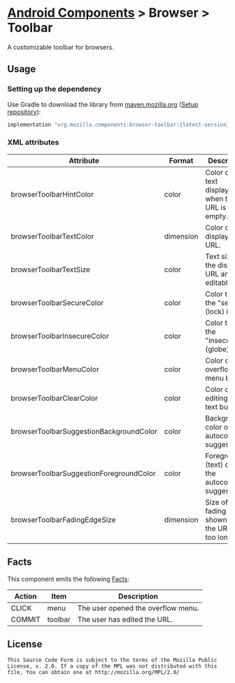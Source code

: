 # [Android Components](../../../README.md) > Browser > Toolbar

A customizable toolbar for browsers.

## Usage

### Setting up the dependency

Use Gradle to download the library from [maven.mozilla.org](https://maven.mozilla.org/) ([Setup repository](../../../README.md#maven-repository)):

```Groovy
implementation "org.mozilla.components:browser-toolbar:{latest-version}"
```

### XML attributes

| Attribute                               |  Format   | Description                                             |
|-----------------------------------------|-----------|---------------------------------------------------------|
| browserToolbarHintColor                 | color     | Color of the text displayed when the URL is empty.      |
| browserToolbarTextColor                 | dimension | Color of the displayed URL.                             |
| browserToolbarTextSize                  | color     | Text size for the displayed URL and editable text.      |
| browserToolbarSecureColor               | color     | Color tint of the "secure" (lock) icon.                 |
| browserToolbarInsecureColor             | color     | Color tint of the "insecure" (globe) icon.              |
| browserToolbarMenuColor                 | color     | Color of the overflow menu button.                      |
| browserToolbarClearColor                | color     | Color of the editing clear text button.                 |
| browserToolbarSuggestionBackgroundColor | color     | Background color of the autocomplete suggestion.        |
| browserToolbarSuggestionForegroundColor | color     | Foreground (text) color of the autocomplete suggestion. |
| browserToolbarFadingEdgeSize            | dimension | Size of the fading edge shown when the URL is too long. |

## Facts

This component emits the following [Facts](../../support/base/README.md#Facts):

| Action | Item    | Description                        |
|--------|---------|------------------------------------|
| CLICK  | menu    | The user opened the overflow menu. |
| COMMIT | toolbar | The user has edited the URL.       |

## License

    This Source Code Form is subject to the terms of the Mozilla Public
    License, v. 2.0. If a copy of the MPL was not distributed with this
    file, You can obtain one at http://mozilla.org/MPL/2.0/
